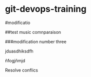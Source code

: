 # git-devops-training



#modificatio

##test music comnparaison


###modification number three


jduasdhiksdfh


ñfogjñmjd

Resolve conflics
